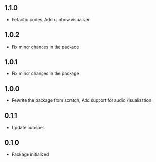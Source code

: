 ## 1.1.0

* Refactor codes, Add rainbow visualizer

## 1.0.2

* Fix minor changes in the package

## 1.0.1

* Fix minor changes in the package

## 1.0.0

* Rewrite the package from scratch, Add support for audio visualization

## 0.1.1

* Update pubspec

## 0.1.0

* Package initialized
